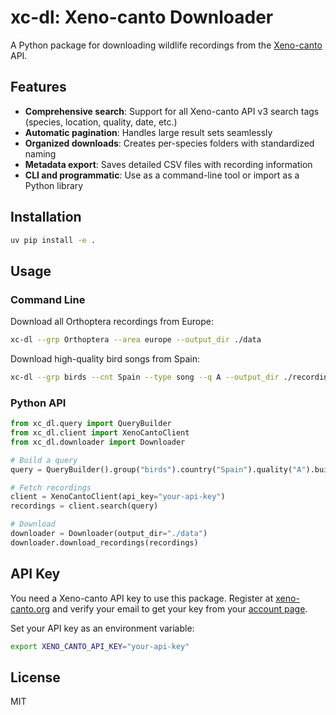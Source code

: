 # xc-dl: Xeno-canto Downloader

A Python package for downloading wildlife recordings from the [Xeno-canto](https://xeno-canto.org) API.

## Features

- **Comprehensive search**: Support for all Xeno-canto API v3 search tags (species, location, quality, date, etc.)
- **Automatic pagination**: Handles large result sets seamlessly
- **Organized downloads**: Creates per-species folders with standardized naming
- **Metadata export**: Saves detailed CSV files with recording information
- **CLI and programmatic**: Use as a command-line tool or import as a Python library

## Installation

```bash
uv pip install -e .
```

## Usage

### Command Line

Download all Orthoptera recordings from Europe:

```bash
xc-dl --grp Orthoptera --area europe --output_dir ./data
```

Download high-quality bird songs from Spain:

```bash
xc-dl --grp birds --cnt Spain --type song --q A --output_dir ./recordings
```

### Python API

```python
from xc_dl.query import QueryBuilder
from xc_dl.client import XenoCantoClient
from xc_dl.downloader import Downloader

# Build a query
query = QueryBuilder().group("birds").country("Spain").quality("A").build()

# Fetch recordings
client = XenoCantoClient(api_key="your-api-key")
recordings = client.search(query)

# Download
downloader = Downloader(output_dir="./data")
downloader.download_recordings(recordings)
```

## API Key

You need a Xeno-canto API key to use this package. Register at [xeno-canto.org](https://xeno-canto.org) and verify your email to get your key from your [account page](https://xeno-canto.org/account).

Set your API key as an environment variable:

```bash
export XENO_CANTO_API_KEY="your-api-key"
```

## License

MIT
